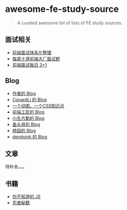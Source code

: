 # awesome-fe-study-source
> A curated awesome list of lists of FE study sources.

## 面试相关
- [前端面试体系化整理](https://github.com/InterviewMap/CS-Interview-Knowledge-Map)
- [每周十道前端大厂面试题](https://github.com/airuikun/Weekly-FE-Interview)
- [前端面试每日 3+1](https://github.com/haizlin/fe-interview)
## Blog
- [作者的 Blog](https://github.com/KieSun/Dream)
- [ConardLi 的 Blog](https://github.com/ConardLi/ConardLi.github.io)
- [一个动图，一个CSS知识点](https://github.com/qdlaoyao/css-gif)
- [前端工匠的 Blog](https://github.com/ljianshu/Blog)
- [小生方勤的 Blog](https://juejin.im/user/5b6d656ef265da0f7c4ff4fd)
- [鱼头哥的 Blog](https://krissarea.gitee.io/blog/)
- [桃园的 Blog](http://www.taoweng.site/)
- [dendoink 的 Blog](https://juejin.im/user/585a2f52128fe10069ba1b95)
## 文章
待补全。。。
## 书籍
- [你不知道的 JS](https://github.com/getify/You-Dont-Know-JS)
- [忍者秘籍](https://book.douban.com/subject/30143702/)